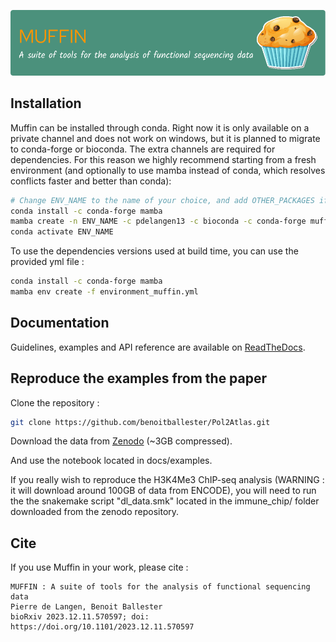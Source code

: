![logo](docs/github-header-image1.png)
## Installation
Muffin can be installed through conda. Right now it is only available on a
private channel and does not work on windows, but it is planned to migrate to
conda-forge or bioconda. The extra channels are required for dependencies. For
this reason we highly recommend starting from a fresh environment (and
optionally to use mamba instead of conda, which resolves conflicts faster and
better than conda): 
```sh
# Change ENV_NAME to the name of your choice, and add OTHER_PACKAGES if needed
conda install -c conda-forge mamba
mamba create -n ENV_NAME -c pdelangen13 -c bioconda -c conda-forge muffin OTHER_PACKAGES
conda activate ENV_NAME
```
To use the dependencies versions used at build time, you can use the provided yml file : 
```sh
conda install -c conda-forge mamba
mamba env create -f environment_muffin.yml
```
## Documentation
Guidelines, examples and API reference are available on
[ReadTheDocs](http://muffin.readthedocs.io/).

## Reproduce the examples from the paper
Clone the repository : 
```sh
git clone https://github.com/benoitballester/Pol2Atlas.git
```
Download the data from [Zenodo](https://doi.org/10.5281/zenodo.10708208) (~3GB compressed).

And use the notebook located in docs/examples.

If you really wish to reproduce the H3K4Me3 ChIP-seq analysis (WARNING : it will
download around 100GB of data from ENCODE), you will need to run the the
snakemake script "dl_data.smk" located in the immune_chip/ folder downloaded
from the zenodo repository.

 
## Cite
If you use Muffin in your work, please cite :
```
MUFFIN : A suite of tools for the analysis of functional sequencing data
Pierre de Langen, Benoit Ballester
bioRxiv 2023.12.11.570597; doi: https://doi.org/10.1101/2023.12.11.570597
```